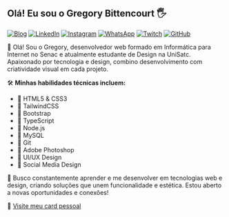 ## Olá! Eu sou o Gregory Bittencourt 🖐️ 

[![Blog](https://img.shields.io/website?label=Greegs.xyz&style=for-the-badge&url=https://greegs.xyz/)](https://greegs.xyz)
[![LinkedIn](https://img.shields.io/badge/LinkedIn-0077B5?style=for-the-badge&logo=linkedin&logoColor=white)](https://www.linkedin.com/in/gregory-pereira-bittencourt-066290240/)
[![Instagram](https://img.shields.io/badge/Instagram-E4405F?style=for-the-badge&logo=instagram&logoColor=white)](https://instagram.com/gregorybitt)
[![WhatsApp](https://img.shields.io/badge/WhatsApp-25D366?style=for-the-badge&logo=whatsapp&logoColor=white)](https://wa.me/=5548998468076)
[![Twitch](https://img.shields.io/badge/Twitch-9146FF?style=for-the-badge&logo=twitch&logoColor=white)](https://www.twitch.tv/greegs1)
[![GitHub](https://img.shields.io/badge/GitHub-181717?style=for-the-badge&logo=github&logoColor=white)](https://github.com/Greegs1)

👋 Olá! Sou o Gregory, desenvolvedor web formado em Informática para Internet no Senac e atualmente estudante de Design na UniSatc. Apaixonado por tecnologia e design, combino desenvolvimento com criatividade visual em cada projeto.

🛠️ **Minhas habilidades técnicas incluem:**
- 💠 HTML5 & CSS3
- 💠 TailwindCSS
- 💠 Bootstrap 
- 💠 TypeScript
- 💠 Node.js
- 💠 MySQL
- 💠 Git
- 💠 Adobe Photoshop
- 💠 UI/UX Design
- 💠 Social Media Design

🚀 Busco constantemente aprender e me desenvolver em tecnologias web e design, criando soluções que unem funcionalidade e estética. Estou aberto a novas oportunidades e conexões!

🔗 [Visite meu card pessoal](https://greegs.xyz/)

